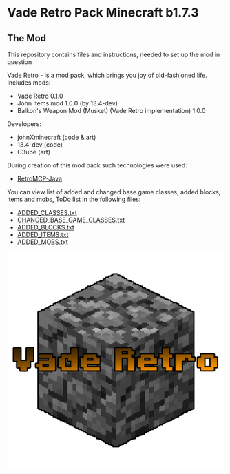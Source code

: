 # **Vade Retro Pack Minecraft b1.7.3**
## The Mod
This repository contains files and instructions, needed to set up the mod in question

Vade Retro - is a mod pack, which brings you joy of old-fashioned life.\
Includes mods:
* Vade Retro 0.1.0
* John Items mod 1.0.0 (by 13.4-dev)
* Balkon's Weapon Mod (Musket) (Vade Retro implementation) 1.0.0 

Developers:
* johnXminecraft (code & art)
* 13.4-dev (code)
* C3ube (art)

During creation of this mod pack such technologies were used:
* [RetroMCP-Java](https://github.com/MCPHackers/RetroMCP-Java)

You can view list of added and changed base game classes, added blocks, items and mobs, ToDo list in the following files:
* [ADDED_CLASSES.txt](https://github.com/johnXminecraft/vaderetro_b1.7.3/blob/master/ADDED_CLASSES.txt)
* [CHANGED_BASE_GAME_CLASSES.txt](https://github.com/johnXminecraft/vaderetro_b1.7.3/blob/master/CHANGED_BASE_GAME_CLASSES.txt)
* [ADDED_BLOCKS.txt](https://github.com/johnXminecraft/vaderetro_b1.7.3/blob/master/ADDED_BLOCKS.txt)
* [ADDED_ITEMS.txt](https://github.com/johnXminecraft/vaderetro_b1.7.3/blob/master/ADDED_ITEMS.txt)
* [ADDED_MOBS.txt](https://github.com/johnXminecraft/vaderetro_b1.7.3/blob/master/ADDED_MOBS.txt)

![vaderetro logo](https://github.com/johnXminecraft/vaderetro_b1.7.3/blob/master/vaderetro.png?raw=true)
